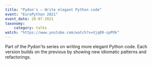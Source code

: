 ```yaml
---
title: "Pydon's – Write elegant Python code"
event: "EuroPython 2021"
event_date: 28-07-2021
taxonomy:
    category: talks
watch: "https://www.youtube.com/watch?v=Vjq89-spPOk"
---
```


Part of the Pydon'ts series on writing more elegant Python code.  Each version builds on the previous by showing new idiomatic patterns and refactorings.
